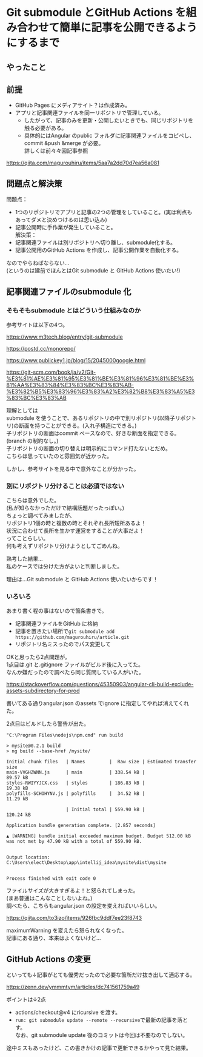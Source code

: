 # Git submodule とGitHub Actions を組み合わせて簡単に記事を公開できるようにするまで

## やったこと


## 前提
- GitHub Pages にメディアサイト？は作成済み。<br>
- アプリと記事関連ファイルを同一リポジトリで管理している。<br>
  - したがって、記事のみを更新・公開したいときでも、同じリポジトリを触る必要がある。<br>
  - 具体的にはAngular のpublic フォルダに記事関連ファイルをコピペし、commit &push &merge が必要。<br>
詳しくは前々々回記事参照<br>

https://qiita.com/magurouhiru/items/5aa7a2dd70d7ea56a081

## 問題点と解決策
問題点：<br>
- 1つのリポジトリでアプリと記事の2つの管理をしていること。(実は利点もあってダメと決めつけるのは思い込み)<br>
- 記事公開時に手作業が発生していること。<br>
解決策：<br>
- 記事関連ファイルは別リポジトリへ切り離し、submodule化する。<br>
- 記事公開用のGitHub Actions を作成し、記事公開作業を自動化する。<br>

なのでやらねばならない...<br>
(というのは建前でほんとはGit submodule と GitHub Actions 使いたい!)<br>

## 記事関連ファイルのsubmodule 化
### そもそもsubmodule とはどういう仕組みなのか
参考サイトは以下の4つ。<br>

https://www.m3tech.blog/entry/git-submodule

https://postd.cc/monorepo/

https://www.publickey1.jp/blog/15/2045000google.html

https://git-scm.com/book/ja/v2/Git-%E3%81%AE%E3%81%95%E3%81%BE%E3%81%96%E3%81%BE%E3%81%AA%E3%83%84%E3%83%BC%E3%83%AB-%E3%82%B5%E3%83%96%E3%83%A2%E3%82%B8%E3%83%A5%E3%83%BC%E3%83%AB

理解としては<br>
submodule を使うことで、あるリポジトリの中で別リポジトリ(以降子リポジトリ)の断面を持つことができる。(入れ子構造にできる。)<br>
子リポジトリの断面はcommit ベースなので、好きな断面を指定できる。(branch の制約なし。)<br>
子リポジトリの断面の切り替えは明示的にコマンド打たないとだめ。<br>
こちらは思っていたのと雰囲気が近かった。<br>

しかし、参考サイトを見る中で意外なことが分かった。<br>

### 別にリポジトリ分けることは必須ではない
こちらは意外でした。<br>
(私が知らなかっただけで結構話題だったっぽい。)<br>
ちょっと調べてみましたが、<br>
リポジトリ1個の時と複数の時とそれぞれ長所短所あるよ！<br>
状況に合わせて長所を生かす運営をすることが大事だよ！<br>
ってことらしい。<br>
何も考えずリポジトリ分けようとしてごめんね。<br>

熟考した結果...<br>
私のケースでは分けた方がよいと判断しました。<br>

理由は...Git submodule と GitHub Actions 使いたいからです！<br>

### いろいろ
あまり書く程の事はないので箇条書きで。<br>
- 記事関連ファイルをGitHub に格納<br>
- 記事を置きたい場所で`git submodule add https://github.com/magurouhiru/article.git`<br>
- リポジトリ名ミスったのでパス変更して<br>

OKと思ったら2点問題が。<br>
1点目は.git と.gitignore ファイルがビルド後に入ってた。<br>
なんか嫌だったので調べたら同じ質問している人がいた。<br>

https://stackoverflow.com/questions/45350903/angular-cli-build-exclude-assets-subdirectory-for-prod

書いてある通りangular.json のassets でignore に指定してやれば消えてくれた。<br>

2点目はビルドしたら警告が出た。<br>
```aiignore
"C:\Program Files\nodejs\npm.cmd" run build

> mysite@0.2.1 build
> ng build --base-href /mysite/

Initial chunk files   | Names         |  Raw size | Estimated transfer size
main-VVGHZWNN.js      | main          | 338.54 kB |                89.57 kB
styles-RWIYYJCX.css   | styles        | 186.83 kB |                19.38 kB
polyfills-SCHOHYNV.js | polyfills     |  34.52 kB |                11.29 kB

                      | Initial total | 559.90 kB |               120.24 kB

Application bundle generation complete. [2.857 seconds]

▲ [WARNING] bundle initial exceeded maximum budget. Budget 512.00 kB was not met by 47.90 kB with a total of 559.90 kB.


Output location: C:\Users\elect\Desktop\app\intellij_idea\mysite\dist\mysite


Process finished with exit code 0
```

ファイルサイズが大きすぎるよ！と怒られてしまった。<br>
(まあ普通はこんなことしないよね。)<br>
調べたら、こちらもangular.json の設定を変えればいいらしい。<br>

https://qiita.com/to3izo/items/926fbc9ddf7ee23f8743

maximumWarning を変えたら怒られなくなった。<br>
記事にある通り、本来はよくないけど...<br>

## GitHub Actions の変更
といっても↓記事がとても優秀だったので必要な箇所だけ抜き出して適応する。<br>

https://zenn.dev/ymmmtym/articles/dc741561759a49

ポイントは↓2点<br>
- actions/checkout@v4 にricursive を渡す。<br>
- `run: git submodule update --remote --recursive`で最新の記事を落とす。<br>
なお、git submodule update 後のコミットは今回は不要なのでしない。<br>

途中ミスもあったけど、この書きかけの記事で更新できるかやって見た結果。<br>